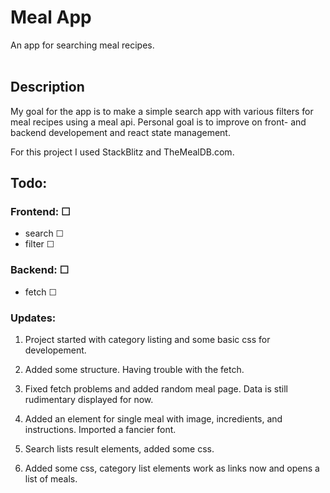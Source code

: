 # Meal App

An app for searching meal recipes.
<br></br>

## Description

My goal for the app is to make a simple search app with various filters for meal recipes using a meal api.
Personal goal is to improve on front- and backend developement and react state management.

For this project I used StackBlitz and TheMealDB.com.

## Todo:

### Frontend: &#x2610;

- search &#x2610;
- filter &#x2610;

### Backend: &#x2610;
  - fetch &#x2610;
  
### Updates:

1. Project started with category listing and some basic css  for developement.

2. Added some structure. Having trouble with the fetch.

3. Fixed fetch problems and added random meal page. Data is still rudimentary displayed for now.

4. Added an element for single meal with image, incredients, and instructions. Imported a fancier font.

5. Search lists result elements, added some css.

6. Added some css, category list elements work as links now and opens a list of meals.

